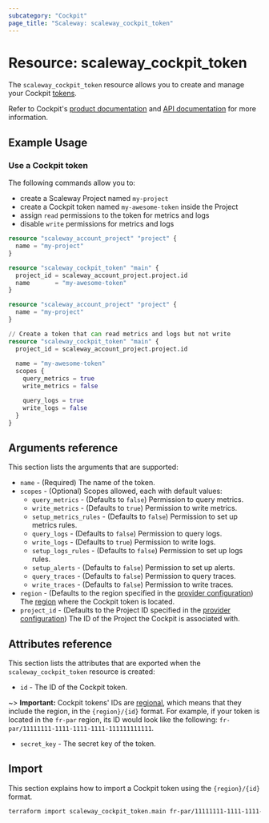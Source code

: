 ```yaml
---
subcategory: "Cockpit"
page_title: "Scaleway: scaleway_cockpit_token"
---
```


# Resource: scaleway_cockpit_token

The `scaleway_cockpit_token` resource allows you to create and manage your Cockpit [tokens](https://www.scaleway.com/en/docs/observability/cockpit/concepts/#tokens).

Refer to Cockpit's [product documentation](https://www.scaleway.com/en/docs/observability/cockpit/concepts/) and [API documentation](https://www.scaleway.com/en/developers/api/cockpit/regional-api) for more information.

## Example Usage

### Use a Cockpit token

The following commands allow you to:

- create a Scaleway Project named `my-project`
- create a Cockpit token named `my-awesome-token` inside the Project
- assign `read` permissions to the token for metrics and logs
- disable `write` permissions for metrics and logs

```terraform
resource "scaleway_account_project" "project" {
  name = "my-project"
}

resource "scaleway_cockpit_token" "main" {
  project_id = scaleway_account_project.project.id
  name       = "my-awesome-token"
}
```

```terraform
resource "scaleway_account_project" "project" {
  name = "my-project"
}

// Create a token that can read metrics and logs but not write
resource "scaleway_cockpit_token" "main" {
  project_id = scaleway_account_project.project.id
  
  name = "my-awesome-token"
  scopes {
    query_metrics = true
    write_metrics = false

    query_logs = true
    write_logs = false
  }
}
```

## Arguments reference

This section lists the arguments that are supported:

- `name` - (Required) The name of the token.
- `scopes` - (Optional) Scopes allowed, each with default values:
    - `query_metrics` - (Defaults to `false`) Permission to query metrics.
    - `write_metrics` - (Defaults to `true`) Permission to write metrics.
    - `setup_metrics_rules` - (Defaults to `false`) Permission to set up metrics rules.
    - `query_logs` - (Defaults to `false`) Permission to query logs.
    - `write_logs` - (Defaults to `true`) Permission to write logs.
    - `setup_logs_rules` - (Defaults to `false`) Permission to set up logs rules.
    - `setup_alerts` - (Defaults to `false`) Permission to set up alerts.
    - `query_traces` - (Defaults to `false`) Permission to query traces.
    - `write_traces` - (Defaults to `false`) Permission to write traces.
- `region` - (Defaults to the region specified in the [provider configuration](../index.md#region)) The [region](../guides/regions_and_zones.md#regions) where the Cockpit token is located.
- `project_id` - (Defaults to the Project ID specified in the [provider configuration](../index.md#project_id)) The ID of the Project the Cockpit is associated with.

## Attributes reference

This section lists the attributes that are exported when the `scaleway_cockpit_token` resource is created:

- `id` - The ID of the Cockpit token.

~> **Important:** Cockpit tokens' IDs are [regional](../guides/regions_and_zones.md#resource-ids), which means that they include the region, in the `{region}/{id}` format. For example, if your token is located in the `fr-par` region, its ID would look like the following: `fr-par/11111111-1111-1111-1111-111111111111`.

- `secret_key` - The secret key of the token.

## Import

This section explains how to import a Cockpit token using the `{region}/{id}` format.

```bash
terraform import scaleway_cockpit_token.main fr-par/11111111-1111-1111-1111-111111111111
```

